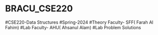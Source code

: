 # BRACU_CSE220
#CSE220-Data Structures
#Spring-2024
#Theory Faculty- SFF( Farah Al Fahim)
#Lab Faculty- AHU( Ahsanul Alam)
#Lab Problem Solutions
